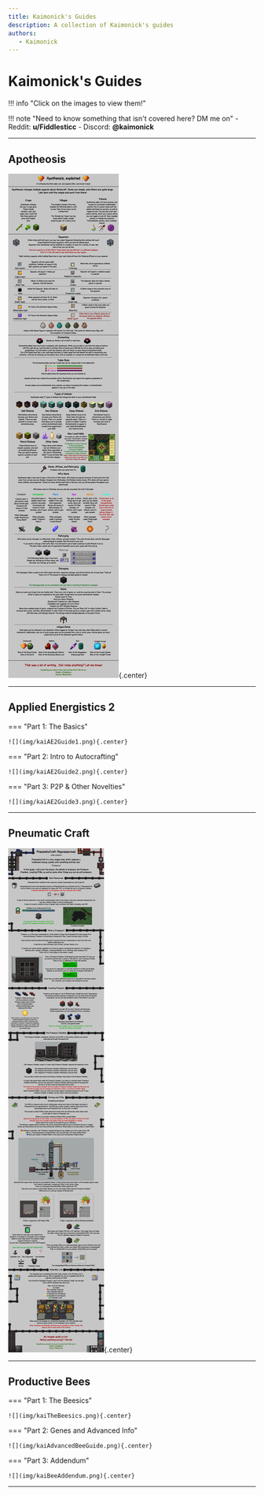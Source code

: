```yaml
---
title: Kaimonick's Guides
description: A collection of Kaimonick's guides
authors:
   - Kaimonick
---
```


# Kaimonick's Guides

!!! info "Click on the images to view them!"

!!! note "Need to know something that isn't covered here? DM me on"
	- Reddit: **u/Fiddlesticc**
	- Discord: **@kaimonick**

---

## Apotheosis

![](img/kaiApotheosisGuide.png){.center}

---

## Applied Energistics 2

=== "Part 1: The Basics"
	
	![](img/kaiAE2Guide1.png){.center}

=== "Part 2: Intro to Autocrafting"
	
	![](img/kaiAE2Guide2.png){.center}

=== "Part 3: P2P & Other Novelties"
	
	![](img/kaiAE2Guide3.png){.center}

---

## Pneumatic Craft

![](img/kaiPneumaticCraftGuide.png){.center}

---

## Productive Bees

=== "Part 1: The Beesics"
	
	![](img/kaiTheBeesics.png){.center}

=== "Part 2: Genes and Advanced Info"
	
	![](img/kaiAdvancedBeeGuide.png){.center}

=== "Part 3: Addendum"
	
	![](img/kaiBeeAddendum.png){.center}

---
